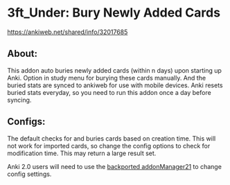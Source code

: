 # 3ft_Under: Bury Newly Added Cards

https://ankiweb.net/shared/info/32017685

## About:
This addon auto buries newly added cards (within n days) upon starting up Anki. Option in study menu for burying these cards manually. And the buried stats are synced to ankiweb for use with mobile devices. Anki resets buried stats everyday, so you need to run this addon once a day before syncing.  

## Configs:
The default checks for and buries cards based on creation time. This will not work for imported cards, so change the config options to check for modification time. This may return a large result set.

Anki 2.0 users will need to use the <a href="https://ankiweb.net/shared/info/2058082580">backported addonManager21</a> to change config settings.  

